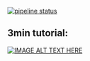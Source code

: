 
[![pipeline status](https://gitlab.com/yoga1290/storyreport/badges/master/pipeline.svg)](https://gitlab.com/yoga1290/storyreport/commits/master)

## 3min tutorial:

[![IMAGE ALT TEXT HERE](https://img.youtube.com/vi/7skCmSj3-o8/0.jpg)](https://www.youtube.com/watch?v=7skCmSj3-o8)
